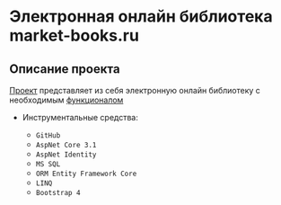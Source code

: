 # Электронная онлайн библиотека market-books.ru

Описание проекта
-----------------------------------

[Проект](https://market-books.ru) представляет из себя электронную онлайн библиотеку с необходимым [функционалом](https://github.com/fasgetz/BookMarket-AspNetCore/wiki)

+ Инструментальные средства:

  + `GitHub`            
  + `AspNet Core 3.1`
  + `AspNet Identity`  
  + `MS SQL`
  + `ORM Entity Framework Core`
  + `LINQ`
  + `Bootstrap 4`
